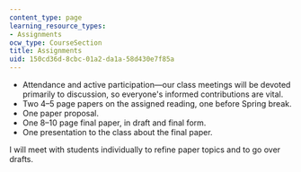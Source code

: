 ```yaml
---
content_type: page
learning_resource_types:
- Assignments
ocw_type: CourseSection
title: Assignments
uid: 150cd36d-8cbc-01a2-da1a-58d430e7f85a
---
```


*   Attendance and active participation—our class meetings will be devoted primarily to discussion, so everyone's informed contributions are vital.
*   Two 4–5 page papers on the assigned reading, one before Spring break.
*   One paper proposal.
*   One 8–10 page final paper, in draft and final form.
*   One presentation to the class about the final paper.

I will meet with students individually to refine paper topics and to go over drafts.